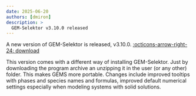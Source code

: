 ```yaml
---
date: 2025-06-20
authors: [dmiron]
description: >
  GEM-Selektor v3.10.0 released
---
```

 A new version of GEM-Selektor is released, v3.10.0. [:octicons-arrow-right-24: download](site/../../start/gemselektor/download) 
 
 This version comes with a different way of installing GEM-Selektor. Just by downloading the program archive an unzipping it in the user (or any other) folder. This makes GEMS more portable. Changes include improved tooltips with phases and species names and formulas, improved default numerical settings especially when modeling systems with solid solutions. 
